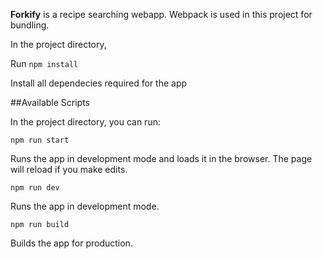 **Forkify** is a recipe searching webapp. Webpack is used in this project for bundling.

In the project directory, 

Run `npm install`

Install all dependecies required for the app

##Available Scripts

In the project directory, you can run:

`npm run start`

Runs the app in development mode and loads it in the browser.
The page will reload if you make edits.

`npm run dev`

Runs the app in development mode.

`npm run build`

Builds the app for production.